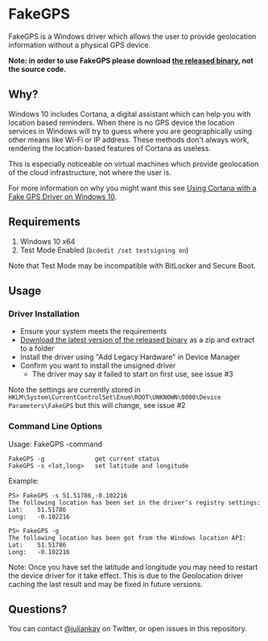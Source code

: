 # FakeGPS

FakeGPS is a Windows driver which allows the user to provide geolocation information without a physical GPS device.

**Note: in order to use FakeGPS please download [the released binary](https://github.com/juliankay/FakeGPS/releases), not the source code.**

## Why?
Windows 10 includes Cortana, a digital assistant which can help you with location based reminders.
When there is no GPS device the location services in Windows will try to guess where you are geographically using other means like Wi-Fi or IP address.
These methods don't always work, rendering the location-based features of Cortana as useless.

This is especially noticeable on virtual machines which provide geolocation of the cloud infrastructure, not where the user is.

For more information on why you might want this see [Using Cortana with a Fake GPS Driver on Windows 10](http://juliankay.com/development/using-cortana-with-a-fake-gps-driver-on-windows-10/).

## Requirements

1. Windows 10 x64
2. Test Mode Enabled (`bcdedit /set testsigning on`)

Note that Test Mode may be incompatible with BitLocker and Secure Boot.

## Usage

### Driver Installation

* Ensure your system meets the requirements
* [Download the latest version of the released binary](https://github.com/juliankay/FakeGPS/releases) as a zip and extract to a folder
* Install the driver using "Add Legacy Hardware" in Device Manager
* Confirm you want to install the unsigned driver
    * The driver may say it failed to start on first use, see issue #3

Note the settings are currently stored in `HKLM\System\CurrentControlSet\Enum\ROOT\UNKNOWN\0000\Device Parameters\FakeGPS` but this will change, see issue #2

### Command Line Options

Usage: FakeGPS -command

```
FakeGPS -g              get current status
FakeGPS -s <lat,long>   set latitude and longitude
```

Example:

```
PS> FakeGPS -s 51.51786,-0.102216
The following location has been set in the driver's registry settings:
Lat:    51.51786
Long:   -0.102216

PS> FakeGPS -g
The following location has been got from the Windows location API:
Lat:    51.51786
Long:   -0.102216
```

Note: Once you have set the latitude and longitude you may need to restart the device driver for it take effect. This is due to the Geolocation driver caching the last result and may be fixed in future versions.

## Questions?

You can contact [@juliankay](https://twitter.com/juliankay) on Twitter, or open issues in this repository.
